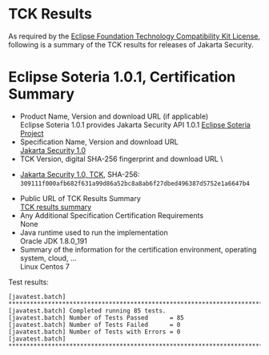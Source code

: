TCK Results
===========

As required by the
[Eclipse Foundation Technology Compatibility Kit License](https://www.eclipse.org/legal/tck.php),
following is a summary of the TCK results for releases of Jakarta Security.

# Eclipse Soteria 1.0.1, Certification Summary

- Product Name, Version and download URL (if applicable) \
  Eclipse Soteria 1.0.1 provides Jakarta Security API 1.0.1
  [Eclipse Soteria Project](https://github.com/eclipse-ee4j/soteria)
- Specification Name, Version and download URL \
  [Jakarta Security 1.0](https://jakarta.ee/specifications/security/1.0)
- TCK Version, digital SHA-256 fingerprint and download URL \
*  [Jakarta Security 1.0, TCK](http://download.eclipse.org/ee4j/jakartaee-tck/jakartaee8-eftl/promoted/eclipse-security-tck-1.0.0.zip), SHA-256: `309111f000afb682f631a99d86a52bc8a8ab6f27dbed496387d5752e1a6647b4`
- Public URL of TCK Results Summary \
  [TCK results summary](TCK-Results.html)
- Any Additional Specification Certification Requirements \
  None
- Java runtime used to run the implementation \
  Oracle JDK 1.8.0_191
- Summary of the information for the certification environment, operating system, cloud, ... \
  Linux Centos 7

Test results:

```
[javatest.batch] ********************************************************************************
[javatest.batch] Completed running 85 tests.
[javatest.batch] Number of Tests Passed      = 85
[javatest.batch] Number of Tests Failed      = 0
[javatest.batch] Number of Tests with Errors = 0
[javatest.batch] ********************************************************************************
```